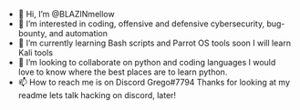 - 👋 Hi, I’m @BLAZINmellow
- 👀 I’m interested in coding, offensive and defensive cybersecurity, bug-bounty, and automation
- 🌱 I’m currently learning Bash scripts and Parrot OS tools soon I will learn Kali tools
- 💞️ I’m looking to collaborate on python and coding languages I would love to know where the best places are to learn python.
- 📫 How to reach me is on Discord Grego#7794 
Thanks for looking at my readme lets talk hacking on discord, later!
<!---
BLAZINmellow/BLAZINmellow is a ✨ special ✨ repository because its `README.md` (this file) appears on your GitHub profile.
You can click the Preview link to take a look at your changes.
--->
